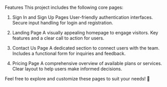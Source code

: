 Features
This project includes the following core pages:

1. Sign In and Sign Up Pages
User-friendly authentication interfaces.
Secure input handling for login and registration.

2. Landing Page
A visually appealing homepage to engage visitors.
Key features and a clear call to action for users.

3. Contact Us Page
A dedicated section to connect users with the team.
Includes a functional form for inquiries and feedback.

4. Pricing Page
A comprehensive overview of available plans or services.
Clear layout to help users make informed decisions.


Feel free to explore and customize these pages to suit your needs! 🚀
